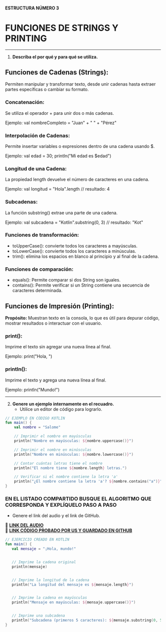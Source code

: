 #### ESTRUCTURA NÚMERO 3
# FUNCIONES DE STRINGS Y PRINTING

---

1. **Describa el por qué y para qué se utiliza.**

## Funciones de Cadenas (Strings):

Permiten manipular y transformar texto, desde unir cadenas hasta extraer partes específicas o cambiar su formato.

### Concatenación:

Se utiliza el operador + para unir dos o más cadenas.

Ejemplo: val nombreCompleto = "Juan" + " " + "Pérez"

### Interpolación de Cadenas:

Permite insertar variables o expresiones dentro de una cadena usando $.

Ejemplo: val edad = 30; println("Mi edad es $edad")

### Longitud de una Cadena:

La propiedad length devuelve el número de caracteres en una cadena.

Ejemplo: val longitud = "Hola".length // resultado: 4

### Subcadenas:

La función substring() extrae una parte de una cadena.

Ejemplo: val subcadena = "Kotlin".substring(0, 3) // resultado: "Kot"

### Funciones de transformación:

* toUpperCase(): convierte todos los caracteres a mayúsculas.
* toLowerCase(): convierte todos los caracteres a minúsculas.
* trim(): elimina los espacios en blanco al principio y al final de la cadena.

### Funciones de comparación:

* equals(): Permite comparar si dos String son iguales.
* contains(): Permite verificar si un String contiene una secuencia de caracteres determinada.

## Funciones de Impresión (Printing):

**Propósito:** Muestran texto en la consola, lo que es útil para depurar código, mostrar resultados o interactuar con el usuario.

### print():

Imprime el texto sin agregar una nueva línea al final.

Ejemplo: print("Hola, ")

### println():

Imprime el texto y agrega una nueva línea al final.

Ejemplo: println("Mundo!")

---
   
2. **Genere un ejemplo internamente en el recuadro.**  
   - Utilice un editor de código para lograrlo.
```kotlin
// EJEMPLO EN CÓDIGO KOTLIN
fun main() {  
    val nombre = "Salome"  

    // Imprimir el nombre en mayúsculas  
    println("Nombre en mayúsculas: ${nombre.uppercase()}")  

    // Imprimir el nombre en minúsculas  
    println("Nombre en minúsculas: ${nombre.lowercase()}")  

    // Contar cuántas letras tiene el nombre  
    println("El nombre tiene ${nombre.length} letras.")  

    // Verificar si el nombre contiene la letra 'a'  
    println("¿El nombre contiene la letra 'a'? ${nombre.contains("a")}")  
}  
```

### EN EL LISTADO COMPARTIDO BUSQUE EL ALGORITMO QUE CORRESPONDA Y EXPLÍQUELO PASO A PASO  
- Genere el link del audio y el link de GitHub.  

🔗 **[LINK DEL AUDIO]()**  
🔗 **[LINK CÓDIGO PROBADO POR US Y GUARDADO EN GITHUB](https://github.com/marlonpalacios777/Kotlin-Fichas/blob/0e4d4b84cd8ecf9524328137173265f38d5146d6/tarjeta-3/FUNCIONES%20DE%20STRINGS%20Y%20PRINTING.PNG)**

```kotlin
// EJERCICIO CREADO EN KOTLIN
fun main() {
   val mensaje = "¡Hola, mundo!"


   // Imprime la cadena original
   println(mensaje)


   // Imprime la longitud de la cadena
   println("La longitud del mensaje es ${mensaje.length}")


   // Imprime la cadena en mayúsculas
   println("Mensaje en mayúsculas: ${mensaje.uppercase()}")


   // Imprime una subcadena
   println("Subcadena (primeros 5 caracteres): ${mensaje.substring(0, 5)}")
}
```

